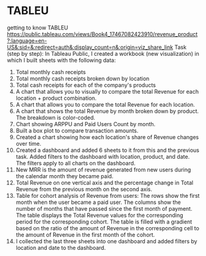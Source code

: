 # TABLEU
getting to know TABLEU
https://public.tableau.com/views/Book4_17467082423910/revenue_product?:language=en-US&:sid=&:redirect=auth&:display_count=n&:origin=viz_share_link
Task (step by step):
In Tableau Public, I created a workbook (new visualization)
in which I built sheets with the following data:
1. Total monthly cash receipts
2. Total monthly cash receipts broken down by location
3. Total cash receipts for each of the company's products
4. A chart that allows you to visually to compare the total Revenue for each location + product combination.
5. A chart that allows you to compare the total Revenue for each location.
6. A chart that shows the total Revenue by month broken down by product. The breakdown is color-coded.
7. Chart showing ARPPU and Paid Users Count by month.
8. Built a box plot to compare transaction amounts.
9. Created a chart showing how each location's share of Revenue changes over time.
10. Created a dashboard and added 6 sheets to it from this and the previous task. Added filters to the dashboard with location, product, and date. The filters apply to all charts on the dashboard.
11. New MRR is the amount of revenue generated from new users during the calendar month they became paid.
12. Total Revenue on one vertical axis and the percentage change in Total Revenue from the previous month on the second axis.
13. Table for cohort analysis of Revenue from users:
    The rows show the first month when the user became a paid user.
    The columns show the number of months that have passed since the first month of payment.
    The table displays the Total Revenue values ​​for the corresponding period for the corresponding cohort.
    The table is filled with a gradient based on the ratio of the amount of Revenue in the corresponding cell to the amount of Revenue in the first month of the cohort.
14. I collected the last three sheets into one dashboard and added filters by location and date to the dashboard.

